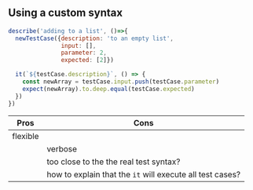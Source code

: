 ## Using a custom syntax

```javascript
describe('adding to a list', ()=>{
  newTestCase({description: 'to an empty list',
               input: [],
               parameter: 2,
               expected: [2]})

  it(`${testCase.description}`, () => {
    const newArray = testCase.input.push(testCase.parameter)
    expect(newArray).to.deep.equal(testCase.expected)
  })
})
```


| Pros | Cons |
|------|-----|
|flexible||    
||verbose|    
||too close to the the real test syntax?|
||how to explain that the `it` will execute all test cases?|
